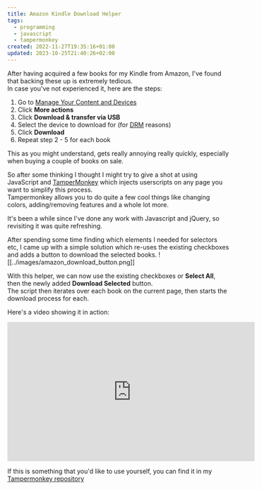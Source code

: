```yaml
---
title: Amazon Kindle Download Helper
tags:
  - programming
  - javascript
  - tampermonkey
created: 2022-11-27T19:35:16+01:00
updated: 2023-10-25T21:40:26+02:00
---
```


After having acquired a few books for my Kindle from Amazon, I've found that backing these up is extremely tedious.  
In case you've not experienced it, here are the steps:
1. Go to [Manage Your Content and Devices][kindle_manage_content]
2. Click **More actions**
3. Click **Download & transfer via USB**
4. Select the device to download for (for [DRM][wiki_drm] reasons)
5. Click **Download**
6. Repeat step 2 - 5 for each book

This as you might understand, gets really annoying really quickly, especially when buying a couple of books on sale.

So after some thinking I thought I might try to give a shot at using JavaScript and [TamperMonkey][TamperMonkey] which injects userscripts on any page you want to simplify this process.  
Tampermonkey allows you to do quite a few cool things like changing colors, adding/removing features and a whole lot more.

It's been a while since I've done any work with Javascript and jQuery, so revisiting it was quite refreshing.

After spending some time finding which elements I needed for selectors etc, I came up with a simple solution which re-uses the existing checkboxes and adds a button to download the selected books.
![[../images/amazon_download_button.png]]

With this helper, we can now use the existing checkboxes or **Select All**, then the newly added **Download Selected** button.  
The script then iterates over each book on the current page, then starts the download process for each.

Here's a video showing it in action:
<iframe width="560" height="315" src="https://www.youtube.com/embed/3s_imgnmzJQ" title="YouTube video player" frameborder="0" allow="accelerometer; autoplay; clipboard-write; encrypted-media; gyroscope; picture-in-picture" allowfullscreen></iframe>


If this is something that you'd like to use yourself, you can find it in my [Tampermonkey repository][tampermonkey_repository]

[kindle_manage_content]: https://www.amazon.com/hz/mycd/digital-console/contentlist/allcontent/dateDsc
[wiki_drm]: https://en.wikipedia.org/wiki/Digital_rights_management
[tampermonkey]: https://www.tampermonkey.net/
[tampermonkey_repository]: https://github.com/husjon/tampermonkey